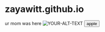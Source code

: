 # zayawitt.github.io
ur mom was here
<picture>
 <source media="(prefers-color-scheme: dark)" srcset="https://i.pinimg.com/originals/ee/b9/d2/eeb9d23627d6eb0c646b6d5ab1c70337.jpg">
 <source media="(prefers-color-scheme: light)" srcset="https://i.pinimg.com/originals/ee/b9/d2/eeb9d23627d6eb0c646b6d5ab1c70337.jpg">
 <img alt="YOUR-ALT-TEXT" src="https://i.pinimg.com/originals/ee/b9/d2/eeb9d23627d6eb0c646b6d5ab1c70337.jpg">
</picture>
<button>
apple 
</button>
